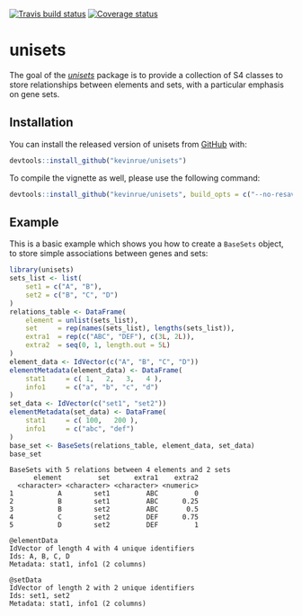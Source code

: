 [![Travis build status](https://travis-ci.org/kevinrue/unisets.svg?branch=master)](https://travis-ci.org/kevinrue/unisets)
[![Coverage status](https://codecov.io/gh/kevinrue/unisets/branch/master/graph/badge.svg)](https://codecov.io/github/kevinrue/unisets?branch=master)

# unisets

The goal of the [_unisets_](https://github.com/kevinrue/unisets) package is to provide a collection of S4 classes to store relationships between elements and sets, with a particular emphasis on gene sets.

## Installation

You can install the released version of unisets from [GitHub](https://github.com/kevinrue/unisets) with:

``` r
devtools::install_github("kevinrue/unisets")
```

To compile the vignette as well, please use the following command:

``` r
devtools::install_github("kevinrue/unisets", build_opts = c("--no-resave-data", "--no-manual"))
```

## Example

This is a basic example which shows you how to create a `BaseSets` object, to store simple associations between genes and sets:

``` r
library(unisets)
sets_list <- list(
    set1 = c("A", "B"),
    set2 = c("B", "C", "D")
)
relations_table <- DataFrame(
    element = unlist(sets_list),
    set     = rep(names(sets_list), lengths(sets_list)),
    extra1  = rep(c("ABC", "DEF"), c(3L, 2L)),
    extra2  = seq(0, 1, length.out = 5L)
)
element_data <- IdVector(c("A", "B", "C", "D"))
elementMetadata(element_data) <- DataFrame(
    stat1     = c( 1,   2,   3,   4 ),
    info1     = c("a", "b", "c", "d")
)
set_data <- IdVector(c("set1", "set2"))
elementMetadata(set_data) <- DataFrame(
    stat1     = c( 100,   200 ),
    info1     = c("abc", "def")
)
base_set <- BaseSets(relations_table, element_data, set_data)
base_set
```

```
BaseSets with 5 relations between 4 elements and 2 sets
      element         set      extra1    extra2
  <character> <character> <character> <numeric>
1           A        set1         ABC         0
2           B        set1         ABC      0.25
3           B        set2         ABC       0.5
4           C        set2         DEF      0.75
5           D        set2         DEF         1

@elementData
IdVector of length 4 with 4 unique identifiers
Ids: A, B, C, D
Metadata: stat1, info1 (2 columns)

@setData
IdVector of length 2 with 2 unique identifiers
Ids: set1, set2
Metadata: stat1, info1 (2 columns)
```
